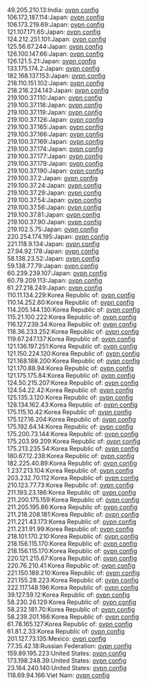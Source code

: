 49.205.210.13:India: [ovpn config](vpn/49_205_210_13.ovpn)  
106.172.187.114:Japan: [ovpn config](vpn/106_172_187_114.ovpn)  
106.173.219.69:Japan: [ovpn config](vpn/106_173_219_69.ovpn)  
121.107.171.65:Japan: [ovpn config](vpn/121_107_171_65.ovpn)  
124.212.251.101:Japan: [ovpn config](vpn/124_212_251_101.ovpn)  
125.56.67.244:Japan: [ovpn config](vpn/125_56_67_244.ovpn)  
126.100.147.66:Japan: [ovpn config](vpn/126_100_147_66.ovpn)  
126.121.5.21:Japan: [ovpn config](vpn/126_121_5_21.ovpn)  
133.175.174.2:Japan: [ovpn config](vpn/133_175_174_2.ovpn)  
182.168.137.153:Japan: [ovpn config](vpn/182_168_137_153.ovpn)  
218.110.151.102:Japan: [ovpn config](vpn/218_110_151_102.ovpn)  
218.216.224.143:Japan: [ovpn config](vpn/218_216_224_143.ovpn)  
219.100.37.110:Japan: [ovpn config](vpn/219_100_37_110.ovpn)  
219.100.37.118:Japan: [ovpn config](vpn/219_100_37_118.ovpn)  
219.100.37.119:Japan: [ovpn config](vpn/219_100_37_119.ovpn)  
219.100.37.126:Japan: [ovpn config](vpn/219_100_37_126.ovpn)  
219.100.37.165:Japan: [ovpn config](vpn/219_100_37_165.ovpn)  
219.100.37.166:Japan: [ovpn config](vpn/219_100_37_166.ovpn)  
219.100.37.169:Japan: [ovpn config](vpn/219_100_37_169.ovpn)  
219.100.37.174:Japan: [ovpn config](vpn/219_100_37_174.ovpn)  
219.100.37.177:Japan: [ovpn config](vpn/219_100_37_177.ovpn)  
219.100.37.179:Japan: [ovpn config](vpn/219_100_37_179.ovpn)  
219.100.37.190:Japan: [ovpn config](vpn/219_100_37_190.ovpn)  
219.100.37.2:Japan: [ovpn config](vpn/219_100_37_2.ovpn)  
219.100.37.24:Japan: [ovpn config](vpn/219_100_37_24.ovpn)  
219.100.37.29:Japan: [ovpn config](vpn/219_100_37_29.ovpn)  
219.100.37.54:Japan: [ovpn config](vpn/219_100_37_54.ovpn)  
219.100.37.56:Japan: [ovpn config](vpn/219_100_37_56.ovpn)  
219.100.37.81:Japan: [ovpn config](vpn/219_100_37_81.ovpn)  
219.100.37.90:Japan: [ovpn config](vpn/219_100_37_90.ovpn)  
219.102.5.75:Japan: [ovpn config](vpn/219_102_5_75.ovpn)  
220.254.174.195:Japan: [ovpn config](vpn/220_254_174_195.ovpn)  
221.118.9.134:Japan: [ovpn config](vpn/221_118_9_134.ovpn)  
27.94.92.178:Japan: [ovpn config](vpn/27_94_92_178.ovpn)  
58.138.23.52:Japan: [ovpn config](vpn/58_138_23_52.ovpn)  
59.138.77.79:Japan: [ovpn config](vpn/59_138_77_79.ovpn)  
60.239.239.107:Japan: [ovpn config](vpn/60_239_239_107.ovpn)  
60.79.209.113:Japan: [ovpn config](vpn/60_79_209_113.ovpn)  
61.27.218.249:Japan: [ovpn config](vpn/61_27_218_249.ovpn)  
110.11.134.229:Korea Republic of: [ovpn config](vpn/110_11_134_229.ovpn)  
110.14.252.60:Korea Republic of: [ovpn config](vpn/110_14_252_60.ovpn)  
114.205.144.130:Korea Republic of: [ovpn config](vpn/114_205_144_130.ovpn)  
115.21.100.222:Korea Republic of: [ovpn config](vpn/115_21_100_222.ovpn)  
116.127.239.34:Korea Republic of: [ovpn config](vpn/116_127_239_34.ovpn)  
118.36.233.252:Korea Republic of: [ovpn config](vpn/118_36_233_252.ovpn)  
119.67.247.137:Korea Republic of: [ovpn config](vpn/119_67_247_137.ovpn)  
121.136.197.251:Korea Republic of: [ovpn config](vpn/121_136_197_251.ovpn)  
121.150.224.120:Korea Republic of: [ovpn config](vpn/121_150_224_120.ovpn)  
121.168.188.200:Korea Republic of: [ovpn config](vpn/121_168_188_200.ovpn)  
121.170.88.94:Korea Republic of: [ovpn config](vpn/121_170_88_94.ovpn)  
121.175.175.84:Korea Republic of: [ovpn config](vpn/121_175_175_84.ovpn)  
124.50.215.207:Korea Republic of: [ovpn config](vpn/124_50_215_207.ovpn)  
124.54.22.42:Korea Republic of: [ovpn config](vpn/124_54_22_42.ovpn)  
125.135.3.120:Korea Republic of: [ovpn config](vpn/125_135_3_120.ovpn)  
128.134.162.43:Korea Republic of: [ovpn config](vpn/128_134_162_43.ovpn)  
175.115.10.42:Korea Republic of: [ovpn config](vpn/175_115_10_42.ovpn)  
175.127.16.204:Korea Republic of: [ovpn config](vpn/175_127_16_204.ovpn)  
175.192.64.14:Korea Republic of: [ovpn config](vpn/175_192_64_14.ovpn)  
175.200.73.144:Korea Republic of: [ovpn config](vpn/175_200_73_144.ovpn)  
175.203.99.209:Korea Republic of: [ovpn config](vpn/175_203_99_209.ovpn)  
175.213.235.54:Korea Republic of: [ovpn config](vpn/175_213_235_54.ovpn)  
180.67.12.238:Korea Republic of: [ovpn config](vpn/180_67_12_238.ovpn)  
182.225.40.89:Korea Republic of: [ovpn config](vpn/182_225_40_89.ovpn)  
1.237.213.104:Korea Republic of: [ovpn config](vpn/1_237_213_104.ovpn)  
203.232.70.112:Korea Republic of: [ovpn config](vpn/203_232_70_112.ovpn)  
210.123.77.73:Korea Republic of: [ovpn config](vpn/210_123_77_73.ovpn)  
211.193.23.186:Korea Republic of: [ovpn config](vpn/211_193_23_186.ovpn)  
211.200.175.159:Korea Republic of: [ovpn config](vpn/211_200_175_159.ovpn)  
211.205.195.86:Korea Republic of: [ovpn config](vpn/211_205_195_86.ovpn)  
211.218.208.181:Korea Republic of: [ovpn config](vpn/211_218_208_181.ovpn)  
211.221.43.173:Korea Republic of: [ovpn config](vpn/211_221_43_173.ovpn)  
211.231.91.99:Korea Republic of: [ovpn config](vpn/211_231_91_99.ovpn)  
218.101.170.210:Korea Republic of: [ovpn config](vpn/218_101_170_210.ovpn)  
218.156.115.170:Korea Republic of: [ovpn config](vpn/218_156_115_170.ovpn)  
218.156.115.170:Korea Republic of: [ovpn config](vpn/218_156_115_170.ovpn)  
220.121.215.67:Korea Republic of: [ovpn config](vpn/220_121_215_67.ovpn)  
220.76.210.41:Korea Republic of: [ovpn config](vpn/220_76_210_41.ovpn)  
221.150.189.210:Korea Republic of: [ovpn config](vpn/221_150_189_210.ovpn)  
221.155.28.223:Korea Republic of: [ovpn config](vpn/221_155_28_223.ovpn)  
222.117.148.196:Korea Republic of: [ovpn config](vpn/222_117_148_196.ovpn)  
39.127.59.12:Korea Republic of: [ovpn config](vpn/39_127_59_12.ovpn)  
58.230.26.129:Korea Republic of: [ovpn config](vpn/58_230_26_129.ovpn)  
58.232.181.70:Korea Republic of: [ovpn config](vpn/58_232_181_70.ovpn)  
58.239.201.166:Korea Republic of: [ovpn config](vpn/58_239_201_166.ovpn)  
61.78.165.127:Korea Republic of: [ovpn config](vpn/61_78_165_127.ovpn)  
61.81.2.33:Korea Republic of: [ovpn config](vpn/61_81_2_33.ovpn)  
201.127.73.135:Mexico: [ovpn config](vpn/201_127_73_135.ovpn)  
77.35.42.18:Russian Federation: [ovpn config](vpn/77_35_42_18.ovpn)  
159.89.195.223:United States: [ovpn config](vpn/159_89_195_223.ovpn)  
173.198.248.39:United States: [ovpn config](vpn/173_198_248_39.ovpn)  
23.164.240.140:United States: [ovpn config](vpn/23_164_240_140.ovpn)  
118.69.94.166:Viet Nam: [ovpn config](vpn/118_69_94_166.ovpn)  
